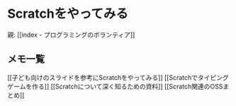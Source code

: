 # Scratchをやってみる

親: [[index - プログラミングのボランティア]]

## メモ一覧

[[子ども向けのスライドを参考にScratchをやってみる]]
[[Scratchでタイピングゲームを作る]]
[[Scratchについて深く知るための資料]]
[[Scratch関連のOSSまとめ]]
